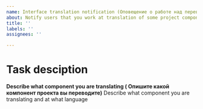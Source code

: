 ```yaml
---
name: Interface translation notification (Оповещение о работе над переводом интерфейса)
about: Notify users that you work at translation of some project component
title: ''
labels: ''
assignees: ''

---
```


# Task desciption

**Describe what component you are translating ( Опишите  какой компонент проекта вы переводите)**
Describe what component you are translating and  at what language
